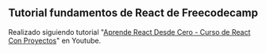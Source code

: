 ## Tutorial fundamentos de React de Freecodecamp
Realizado siguiendo tutorial "[Aprende React Desde Cero - Curso de React Con Proyectos](https://www.youtube.com/watch?v=6Jfk8ic3KVk)" en Youtube.

